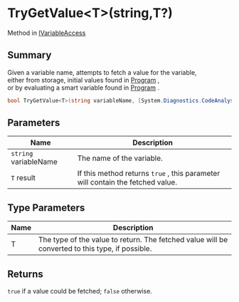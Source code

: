 # TryGetValue\<T>(string,T?)

Method in [IVariableAccess](yarn.ivariableaccess.md)

## Summary

Given a variable name, attempts to fetch a value for the variable,\
either from storage, initial values found in [Program](yarn.ivariableaccess.program.md) ,\
or by evaluating a smart variable found in [Program](yarn.ivariableaccess.program.md) .

```csharp
bool TryGetValue<T>(string variableName, [System.Diagnostics.CodeAnalysis.NotNullWhen(true)] out T? result);
```

## Parameters

| Name                  | Description                                                                    |
| --------------------- | ------------------------------------------------------------------------------ |
| `string` variableName | The name of the variable.                                                      |
| `T` result            | If this method returns `true` , this parameter will contain the fetched value. |

## Type Parameters

| Name | Description                                                                                     |
| ---- | ----------------------------------------------------------------------------------------------- |
| T    | The type of the value to return. The fetched value will be converted to this type, if possible. |

## Returns

`true` if a value could be fetched; `false` otherwise.
